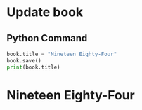 # Update book

## Python Command

```python
book.title = "Nineteen Eighty-Four"
book.save()
print(book.title)
```

# Nineteen Eighty-Four
